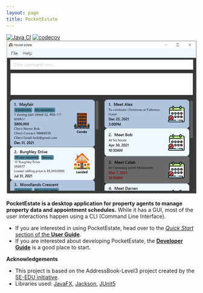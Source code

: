 ```yaml
---
layout: page
title: PocketEstate
---
```


[![Java CI](https://github.com/AY2021S2-CS2103T-T13-4/tp/actions/workflows/gradle.yml/badge.svg)](https://github.com/AY2021S2-CS2103T-T13-4/tp/actions/workflows/gradle.yml)
[![codecov](https://codecov.io/gh/AY2021S2-CS2103T-T13-4/tp/branch/master/graph/badge.svg?token=99NL7e1PN1)](https://codecov.io/gh/AY2021S2-CS2103T-T13-4/tp)
![Ui](images/Ui.png)

**PocketEstate is a desktop application for property agents to manage property data and appointment schedules.** While it has a GUI, most of the user interactions happen using a CLI (Command Line Interface).

* If you are interested in using PocketEstate, head over to the [_Quick Start_ section of the **User Guide**](UserGuide.html#quick-start).
* If you are interested about developing PocketEstate, the [**Developer Guide**](DeveloperGuide.html) is a good place to start.

**Acknowledgements**

* This project is based on the AddressBook-Level3 project created by the [SE-EDU initiative](https://se-education.org).
* Libraries used: [JavaFX](https://openjfx.io/), [Jackson](https://github.com/FasterXML/jackson), [JUnit5](https://github.com/junit-team/junit5)

